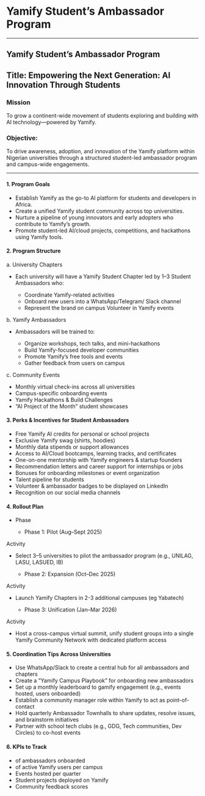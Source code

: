 # Yamify Student’s Ambassador Program
---

## Yamify Student’s Ambassador Program
Title: Empowering the Next Generation: AI Innovation Through Students
---

### Mission

To grow a continent-wide movement of students exploring and building with AI technology—powered by Yamify.


### Objective:

To drive awareness, adoption, and innovation of the Yamify platform within Nigerian universities through a structured student-led ambassador program and campus-wide engagements.

---

#### 1. Program Goals

- Establish Yamify as the go-to AI platform for students and developers in Africa.
- Create a unified Yamify student community across top universities.
- Nurture a pipeline of young innovators and early adopters who contribute to Yamify’s growth.
- Promote student-led AI/cloud projects, competitions, and hackathons using Yamify tools.

#### 2. Program Structure

a. University Chapters
- Each university will have a Yamify Student Chapter led by 1–3 Student Ambassadors who:

  - Coordinate Yamify-related activities
  - Onboard new users into a WhatsApp/Telegram/ Slack channel
  - Represent the brand on campus
Volunteer in Yamify events

b. Yamify Ambassadors
- Ambassadors will be trained to:

  - Organize workshops, tech talks, and mini-hackathons
  - Build Yamify-focused developer communities
  - Promote Yamify’s free tools and events
  - Gather feedback from users on campus

c. Community Events
- Monthly virtual check-ins across all universities
- Campus-specific onboarding events
- Yamify Hackathons & Build Challenges
- “AI Project of the Month” student showcases

#### 3. Perks & Incentives for Student Ambassadors
- Free Yamify AI credits for personal or school projects
- Exclusive Yamify swag (shirts, hoodies)
- Monthly data stipends or support allowances
- Access to AI/Cloud bootcamps, learning tracks, and certificates
- One-on-one mentorship with Yamify engineers & startup founders
- Recommendation letters and career support for internships or jobs
- Bonuses for onboarding milestones or event organization
- Talent pipeline for students
- Volunteer & ambassador badges to be displayed on LinkedIn
- Recognition on our social media channels

#### 4. Rollout Plan
- Phase

  - Phase 1: Pilot (Aug–Sept 2025)

Activity 

- Select 3–5 universities to pilot the ambassador program (e.g., UNILAG, LASU, LASUED, IB)

  - Phase 2: Expansion (Oct–Dec 2025)

Activity 

- Launch Yamify Chapters in 2-3 additional campuses (eg Yabatech)

  - Phase 3: Unification (Jan–Mar 2026)

Activity 

- Host a cross-campus virtual summit, unify student groups into a single Yamify Community Network with dedicated platform access

#### 5. Coordination Tips Across Universities

- Use WhatsApp/Slack to create a central hub for all ambassadors and chapters
- Create a “Yamify Campus Playbook” for onboarding new ambassadors
- Set up a monthly leaderboard to gamify engagement (e.g., events hosted, users onboarded)
- Establish a community manager role within Yamify to act as point-of-contact
- Hold quarterly Ambassador Townhalls to share updates, resolve issues, and brainstorm initiatives
- Partner with school tech clubs (e.g., GDG, Tech communities, Dev Circles) to co-host events

#### 6. KPIs to Track

- of ambassadors onboarded
- of active Yamify users per campus
- Events hosted per quarter
- Student projects deployed on Yamify
- Community feedback scores
